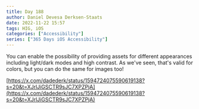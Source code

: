 ```yaml
---
title: Day 188
author: Daniel Devesa Derksen-Staats
date: 2022-11-22 15:57
tags: HIG, iOS
categories: ["Accessibility"]
series: ["365 Days iOS Accessibility"]
---
```


You can enable the possibility of providing assets for different appearances including light/dark modes and high contrast. As we've seen, that's valid for colors, but you can do the same for images too! 

[https://x.com/dadederk/status/1594724075590619138?s=20&t=XJrlJiGSCTR9sJC7XPZPjA](https://x.com/dadederk/status/1594724075590619138?s=20&t=XJrlJiGSCTR9sJC7XPZPjA)

